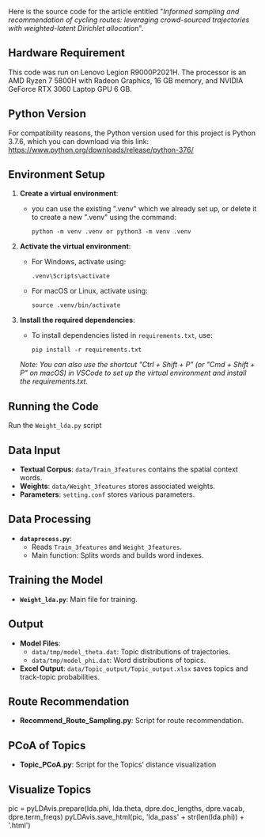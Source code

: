 Here is the source code for the article entitled "*Informed sampling and recommendation of cycling routes: leveraging crowd-sourced trajectories with weighted-latent Dirichlet allocation*".

## Hardware Requirement

This code was run on Lenovo Legion R9000P2021H. The processor is an AMD Ryzen 7 5800H with Radeon Graphics, 16 GB memory, and NVIDIA GeForce RTX 3060 Laptop GPU 6 GB.

## Python Version

For compatibility reasons, the Python version used for this project is Python 3.7.6, which you can download via this link: https://www.python.org/downloads/release/python-376/

## Environment Setup

1. **Create a virtual environment**:

   - you can use the existing ".venv" which we already set up, or delete it to create a new ".venv" using the command:
     ```
     python -m venv .venv or python3 -m venv .venv
     ```

2. **Activate the virtual environment**:

   - For Windows, activate using:
     ```
     .venv\Scripts\activate
     ```
   - For macOS or Linux, activate using:
     ```
     source .venv/bin/activate
     ```

3. **Install the required dependencies**:

   - To install dependencies listed in `requirements.txt`, use:
     ```
     pip install -r requirements.txt
     ```

   *Note: You can also use the shortcut "Ctrl + Shift + P" (or "Cmd + Shift + P" on macOS) in VSCode to set up the virtual environment and install the requirements.txt.*

## Running the Code

Run the `Weight_lda.py` script

## Data Input

- **Textual Corpus**: `data/Train_3features` contains the spatial context words.
- **Weights**: `data/Weight_3features` stores associated weights.
- **Parameters**: `setting.conf` stores various parameters.

## Data Processing

- **`dataprocess.py`**:
  - Reads `Train_3features` and `Weight_3features`.
  - Main function: Splits words and builds word indexes.

## Training the Model

- **`Weight_lda.py`**: Main file for training.

## Output

- **Model Files**:
  - `data/tmp/model_theta.dat`: Topic distributions of trajectories.
  - `data/tmp/model_phi.dat`: Word distributions of topics.
- **Excel Output**: `data/Topic_output/Topic_output.xlsx` saves topics and track-topic probabilities.

## Route Recommendation

- **Recommend_Route_Sampling.py**: Script for route recommendation.

## PCoA of Topics

- **Topic_PCoA.py**: Script for the Topics' distance visualization

## Visualize Topics

pic = pyLDAvis.prepare(lda.phi, lda.theta, dpre.doc_lengths, dpre.vacab,  dpre.term_freqs)
pyLDAvis.save_html(pic, 'lda_pass' + str(len(lda.phi)) + '.html')




